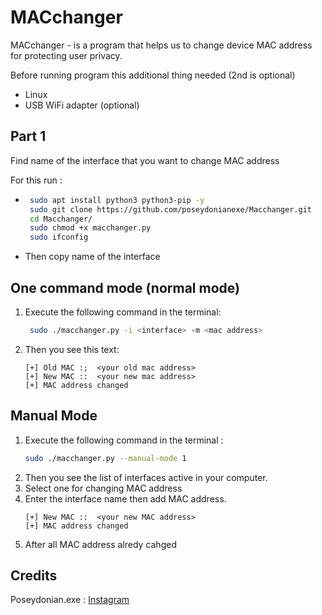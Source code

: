 # MACchanger

MACchanger - is a program that helps us to change device MAC address for protecting user privacy.

Before running program this additional thing needed (2nd is optional)

* Linux
* USB WiFi adapter (optional)

## Part 1

Find name of the interface that you want to change MAC address

For this run :

- ```bash 
   sudo apt install python3 python3-pip -y 
   sudo git clone https://github.com/poseydonianexe/Macchanger.git
   cd Macchanger/
   sudo chmod +x macchanger.py 
   sudo ifconfig
  ```
- Then copy name of the interface

## One command mode (normal mode)

1. Execute the following command in the terminal:

   ```bash
    sudo ./macchanger.py -i <interface> -m <mac address>
   ```

2. Then you see this text:
   ```text
   [+] Old MAC :;  <your old mac address>
   [+] New MAC ::  <your new mac address>
   [+] MAC address changed

   ```

## Manual Mode

1. Execute the following command in the terminal :
   ```bash
   sudo ./macchanger.py --manual-mode 1
   ```
2. Then you see the list of interfaces active in your computer.
3. Select one for changing MAC address
4. Enter the interface name then add MAC address.
   ```text
   [+] New MAC ::  <your new MAC address>
   [+] MAC address changed

   ```
5. After all MAC address alredy cahged

## Credits

Poseydonian.exe : [Instagram](https://www.instagram.com/poseydonian.exe/)


